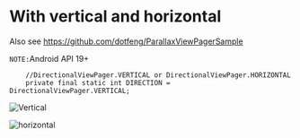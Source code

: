 With vertical and horizontal
============================

Also see https://github.com/dotfeng/ParallaxViewPagerSample

`NOTE:`Android API 19+

```
	//DirectionalViewPager.VERTICAL or DirectionalViewPager.HORIZONTAL
	private final static int DIRECTION = DirectionalViewPager.VERTICAL;
```
![Vertical](https://github.com/dotfeng/ParallaxDirectionalViewPager/raw/master/vertical.png)

![horizontal](https://github.com/dotfeng/ParallaxDirectionalViewPager/raw/master/horizontal.png)
